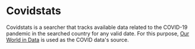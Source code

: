 # Covidstats
Covidstats is a searcher that tracks available data related to the COVID-19 pandemic in the searched country for any valid date. For this purpose, [Our World in Data](https://github.com/owid/covid-19-data/tree/master/public/data/) is used as the COVID data's source.